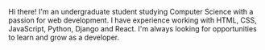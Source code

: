 Hi there! I'm an undergraduate student studying Computer Science with a passion for web development. I have experience working with HTML, CSS, JavaScript, Python, Django and React. I'm always looking for opportunities to learn and grow as a developer.
